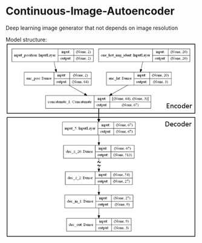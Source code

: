 # Continuous-Image-Autoencoder
Deep learning image generator that not depends on image resolution



Model structure:
![model_structure](model_structure.png)  
